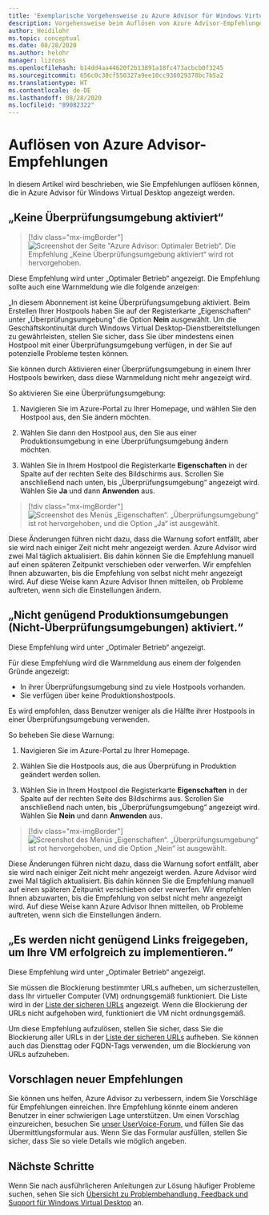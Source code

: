 ```yaml
---
title: 'Exemplarische Vorgehensweise zu Azure Advisor für Windows Virtual Desktop: Azure'
description: Vorgehensweise beim Auflösen von Azure Advisor-Empfehlungen für Windows Virtual Desktop.
author: Heidilohr
ms.topic: conceptual
ms.date: 08/28/2020
ms.author: helohr
manager: lizross
ms.openlocfilehash: b14dd4aa44620f2b13891a18fc473acbcb0f3245
ms.sourcegitcommit: 656c0c38cf550327a9ee10cc936029378bc7b5a2
ms.translationtype: HT
ms.contentlocale: de-DE
ms.lasthandoff: 08/28/2020
ms.locfileid: "89082322"
---
```

# <a name="how-to-resolve-azure-advisor-recommendations"></a>Auflösen von Azure Advisor-Empfehlungen

In diesem Artikel wird beschrieben, wie Sie Empfehlungen auflösen können, die in Azure Advisor für Windows Virtual Desktop angezeigt werden.

## <a name="no-validation-environment-enabled"></a>„Keine Überprüfungsumgebung aktiviert“

>[!div class="mx-imgBorder"]
>![Screenshot der Seite "Azure Advisor: Optimaler Betrieb“. Die Empfehlung „Keine Überprüfungsumgebung aktiviert“ wird rot hervorgehoben.](media/no-validation-environment.png)

Diese Empfehlung wird unter „Optimaler Betrieb“ angezeigt. Die Empfehlung sollte auch eine Warnmeldung wie die folgende anzeigen:

„In diesem Abonnement ist keine Überprüfungsumgebung aktiviert. Beim Erstellen Ihrer Hostpools haben Sie auf der Registerkarte „Eigenschaften“ unter „Überprüfungsumgebung“ die Option **Nein** ausgewählt. Um die Geschäftskontinuität durch Windows Virtual Desktop-Dienstbereitstellungen zu gewährleisten, stellen Sie sicher, dass Sie über mindestens einen Hostpool mit einer Überprüfungsumgebung verfügen, in der Sie auf potenzielle Probleme testen können.

Sie können durch Aktivieren einer Überprüfungsumgebung in einem Ihrer Hostpools bewirken, dass diese Warnmeldung nicht mehr angezeigt wird.

So aktivieren Sie eine Überprüfungsumgebung:

1. Navigieren Sie im Azure-Portal zu Ihrer Homepage, und wählen Sie den Hostpool aus, den Sie ändern möchten.

2. Wählen Sie dann den Hostpool aus, den Sie aus einer Produktionsumgebung in eine Überprüfungsumgebung ändern möchten.

3. Wählen Sie in Ihrem Hostpool die Registerkarte **Eigenschaften** in der Spalte auf der rechten Seite des Bildschirms aus. Scrollen Sie anschließend nach unten, bis „Überprüfungsumgebung“ angezeigt wird. Wählen Sie **Ja** und dann **Anwenden** aus.

>[!div class="mx-imgBorder"]
>![Screenshot des Menüs „Eigenschaften“. „Überprüfungsumgebung“ ist rot hervorgehoben, und die Option „Ja“ ist ausgewählt.](media/validation-yes.png)

Diese Änderungen führen nicht dazu, dass die Warnung sofort entfällt, aber sie wird nach einiger Zeit nicht mehr angezeigt werden. Azure Advisor wird zwei Mal täglich aktualisiert. Bis dahin können Sie die Empfehlung manuell auf einen späteren Zeitpunkt verschieben oder verwerfen. Wir empfehlen Ihnen abzuwarten, bis die Empfehlung von selbst nicht mehr angezeigt wird. Auf diese Weise kann Azure Advisor Ihnen mitteilen, ob Probleme auftreten, wenn sich die Einstellungen ändern.

## <a name="not-enough-production-non-validation-environments-enabled"></a>„Nicht genügend Produktionsumgebungen (Nicht-Überprüfungsumgebungen) aktiviert.“

Diese Empfehlung wird unter „Optimaler Betrieb“ angezeigt.

Für diese Empfehlung wird die Warnmeldung aus einem der folgenden Gründe angezeigt:

- In ihrer Überprüfungsumgebung sind zu viele Hostpools vorhanden.
- Sie verfügen über keine Produktionshostpools.

Es wird empfohlen, dass Benutzer weniger als die Hälfte ihrer Hostpools in einer Überprüfungsumgebung verwenden.

So beheben Sie diese Warnung:

1. Navigieren Sie im Azure-Portal zu Ihrer Homepage.

2. Wählen Sie die Hostpools aus, die aus Überprüfung in Produktion geändert werden sollen.

3. Wählen Sie in Ihrem Hostpool die Registerkarte **Eigenschaften** in der Spalte auf der rechten Seite des Bildschirms aus. Scrollen Sie anschließend nach unten, bis „Überprüfungsumgebung“ angezeigt wird. Wählen Sie **Nein** und dann **Anwenden** aus.

>[!div class="mx-imgBorder"]
>![Screenshot des Menüs „Eigenschaften“. „Überprüfungsumgebung“ ist rot hervorgehoben, und die Option „Nein“ ist ausgewählt.](media/validation-no.png)

Diese Änderungen führen nicht dazu, dass die Warnung sofort entfällt, aber sie wird nach einiger Zeit nicht mehr angezeigt werden. Azure Advisor wird zwei Mal täglich aktualisiert. Bis dahin können Sie die Empfehlung manuell auf einen späteren Zeitpunkt verschieben oder verwerfen. Wir empfehlen Ihnen abzuwarten, bis die Empfehlung von selbst nicht mehr angezeigt wird. Auf diese Weise kann Azure Advisor Ihnen mitteilen, ob Probleme auftreten, wenn sich die Einstellungen ändern.

## <a name="not-enough-links-are-unblocked-to-successfully-implement-your-vm"></a>„Es werden nicht genügend Links freigegeben, um Ihre VM erfolgreich zu implementieren.“

Diese Empfehlung wird unter „Optimaler Betrieb“ angezeigt.

Sie müssen die Blockierung bestimmter URLs aufheben, um sicherzustellen, dass Ihr virtueller Computer (VM) ordnungsgemäß funktioniert. Die Liste wird in der [Liste der sicheren URLs](safe-url-list.md) angezeigt. Wenn die Blockierung der URLs nicht aufgehoben wird, funktioniert die VM nicht ordnungsgemäß.

Um diese Empfehlung aufzulösen, stellen Sie sicher, dass Sie die Blockierung aller URLs in der [Liste der sicheren URLs](safe-url-list.md) aufheben. Sie können auch das Diensttag oder FQDN-Tags verwenden, um die Blockierung von URLs aufzuheben.

## <a name="propose-new-recommendations"></a>Vorschlagen neuer Empfehlungen

Sie können uns helfen, Azure Advisor zu verbessern, indem Sie Vorschläge für Empfehlungen einreichen. Ihre Empfehlung könnte einem anderen Benutzer in einer schwierigen Lage unterstützen. Um einen Vorschlag einzureichen, besuchen Sie [unser UserVoice-Forum](https://windowsvirtualdesktop.uservoice.com/forums/930847-azure-advisor-recommendations), und füllen Sie das Übermittlungsformular aus. Wenn Sie das Formular ausfüllen, stellen Sie sicher, dass Sie so viele Details wie möglich angeben.

## <a name="next-steps"></a>Nächste Schritte

Wenn Sie nach ausführlicheren Anleitungen zur Lösung häufiger Probleme suchen, sehen Sie sich [Übersicht zu Problembehandlung, Feedback und Support für Windows Virtual Desktop](troubleshoot-set-up-overview.md) an.
